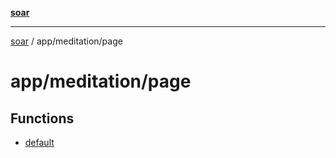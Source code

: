 [**soar**](../../../README.md)

***

[soar](../../../modules.md) / app/meditation/page

# app/meditation/page

## Functions

- [default](functions/default.md)
